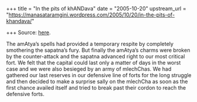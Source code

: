 +++
title = "In the pits of khANDava"
date = "2005-10-20"
upstream_url = "https://manasataramgini.wordpress.com/2005/10/20/in-the-pits-of-khandava/"

+++
Source: [here](https://manasataramgini.wordpress.com/2005/10/20/in-the-pits-of-khandava/).

The amAtya’s spells had provided a temporary respite by completely smothering the sapatna’s fury. But finally the amAtya’s charms were broken by the counter-attack and the sapatna advanced right to our most critical fort. We felt that the capital could last only a matter of days in the worst case and we were also besieged by an army of mlechChas. We had gathered our last reserves in our defensive line of forts for the long struggle and then decided to make a surprise sally on the mlechCha as soon as the first chance availed itself and tried to break past their cordon to reach the defensive forts.

